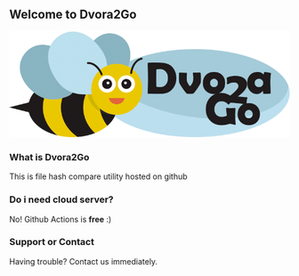 ## Welcome to Dvora2Go

![Image](Dvora2Go.png)

### What is Dvora2Go

This is file hash compare utility hosted on github

### Do i need cloud server?

No! Github Actions is **free** :)

### Support or Contact

Having trouble? Contact us immediately.
